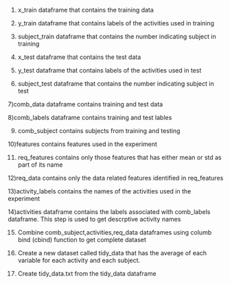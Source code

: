 
1) x_train dataframe that contains the training data
2) y_train dataframe that contains labels of the activities used in training
3) subject_train dataframe that contains the number indicating subject in training

4) x_test dataframe that contains the test data
5) y_test dataframe that contains labels of the activities used in test
6) subject_test dataframe that contains the number indicating subject in test

7)comb_data dataframe contains training and test data 
 
8)comb_labels dataframe contains training and test lables
 
9) comb_subject contains subjects from training and testing
 
10)features contains features used in the experiment
 
11) req_features contains only those features that has either mean or std as part of its name
 
12)req_data contains only the data related features identified in req_features
 
13)activity_labels contains the names of the activities used in the experiment
 
14)activities dataframe contains the labels associated with comb_labels dataframe. This step is used to get descrptive activity names
 
15) Combine comb_subject,activities,req_data dataframes using columb bind (cbind) function to get complete dataset

16) Create a new dataset called tidy_data that has the average of each variable for each activity and each subject.
 
17) Create tidy_data.txt from the tidy_data dataframe
 

 
 
 
 

 
 
 

 
 
 
 
 
